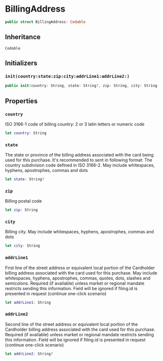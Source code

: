 # BillingAddress

``` swift
public struct BillingAddress: Codable
```

## Inheritance

`Codable`

## Initializers

### `init(country:state:zip:city:addrLine1:addrLine2:)`

``` swift
public init(country: String, state: String?, zip: String, city: String, addrLine1: String, addrLine2: String?)
```

## Properties

### `country`

ISO 3166-1 code of billing country:​ 2 or 3 latin letters or numeric code

``` swift
let country: String
```

### `state`

The state or province of the billing address associated with the card being used for this purchase.
It's recommended to sent in following format:​ The country subdivision code defined in ISO 3166-2.
May include whitespaces, hyphens, apostrophes, commas and dots

``` swift
let state: String?
```

### `zip`

Billing postal code

``` swift
let zip: String
```

### `city`

Billing city. May include whitespaces, hyphens, apostrophes, commas and dots

``` swift
let city: String
```

### `addrLine1`

First line of the street address or equivalent local portion of the Cardholder billing address associated with the card used for this purchase.
May include whitespaces, hyphens, apostrophes, commas, quotes, dots, slashes and semicolons.
Required (if available) unless market or regional mandate restricts sending this information.
Field will be ignored if filing.id is presented in request (continue one-click scenario)

``` swift
let addrLine1: String
```

### `addrLine2`

Second line of the street address or equivalent local portion of the Cardholder billing address associated with the card used for this purchase. Required (if available) unless market or regional mandate restricts sending this information.
Field will be ignored if filing.id is presented in request (continue one-click scenario)

``` swift
let addrLine2: String?
```
